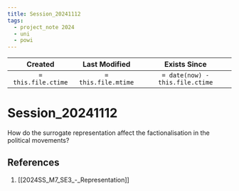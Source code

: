 ```yaml
---
title: Session_20241112
tags:
  - project_note 2024
  - uni
  - powi
---
```

|     Created      |  Last Modified   |       Exists Since        |
|:----------------:|:----------------:|:----------------:|
| `= this.file.ctime` | `= this.file.mtime` | `= date(now) - this.file.ctime`|

# Session_20241112
How do the surrogate representation affect the factionalisation in the political movements?

## References
1. [[2024SS_M7_SE3_-_Representation]]